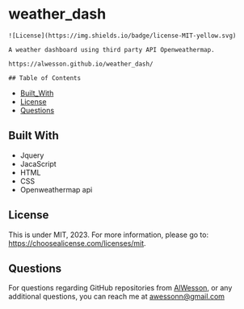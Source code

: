 # weather_dash

    ![License](https://img.shields.io/badge/license-MIT-yellow.svg)

    A weather dashboard using third party API Openweathermap.

    https://alwesson.github.io/weather_dash/

    ## Table of Contents
 - [Built_With](#Built_With)
 - [License](#License)
 - [Questions](#Questions)

 ## Built With

 - Jquery
 - JacaScript
 - HTML
 - CSS
 - Openweathermap api

## License

  This is under MIT, 2023. For more information, please go to: https://choosealicense.com/licenses/mit.


 ## Questions 

  For questions regarding GitHub repositories from [AlWesson](https://github.com/AlWesson), or any additional questions, you can reach me at awessonn@gmail.com